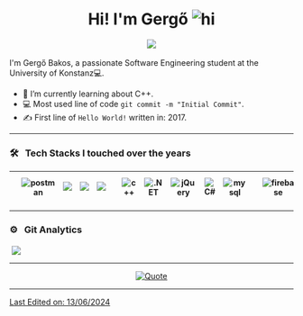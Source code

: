 <h1 align="center"> Hi! I'm Gergő <img src="https://user-images.githubusercontent.com/1303154/88677602-1635ba80-d120-11ea-84d8-d263ba5fc3c0.gif" width="28px" alt="hi"></h1>
<p align="center">
 <img src="https://readme-typing-svg.herokuapp.com/?lines=Welcome+to+my+GitHub+Profile!&center=true&width=360&height=30">
</p>
I'm Gergő Bakos, a passionate Software Engineering student at the University of Konstanz💻.

- :seedling: I’m currently learning about C++.
- :computer: Most used line of code `git commit -m "Initial Commit"`.
- ✍ First line of `Hello World!` written in: 2017.
<hr>

### 🛠 &nbsp; Tech Stacks I touched over the years

|<img src="https://raw.githubusercontent.com/devicons/devicon/master/icons/react/react-original-wordmark.svg" width=40> | <img src="https://www.vectorlogo.zone/logos/visualstudio_code/visualstudio_code-icon.svg" alt="postman" width="40"> | <img src="https://wiki.postgresql.org/images/9/9a/PostgreSQL_logo.3colors.540x557.png" width="40"> | <img src="https://avatars.githubusercontent.com/u/33663932?s=200&v=4" width="40"> | <img src="https://www.vectorlogo.zone/logos/java/java-vertical.svg" width="40"> | <img src="https://raw.githubusercontent.com/devicons/devicon/master/icons/javascript/javascript-original.svg" width="40"> | <img src="https://raw.githubusercontent.com/coderjojo/coderjojo/master/img/cpp.png" alt="c++" width="40"> | <img src="https://upload.wikimedia.org/wikipedia/commons/7/7d/Microsoft_.NET_logo.svg" alt=".NET" width="40">  | <img src="https://avatars.githubusercontent.com/u/70142?s=200&v=4" alt="jQuery" width="40">  | <img src="https://cdn.worldvectorlogo.com/logos/c--4.svg" alt="C#" width="40"> | <img src="https://www.vectorlogo.zone/logos/mysql/mysql-ar21.svg" alt="mysql" width="40"> | <img src="https://raw.githubusercontent.com/devicons/devicon/master/icons/html5/html5-original-wordmark.svg" alt="html5" width="40"> | <img src="https://www.vectorlogo.zone/logos/firebase/firebase-icon.svg" alt="firebase" width="40"> | <img src="https://raw.githubusercontent.com/devicons/devicon/master/icons/css3/css3-original-wordmark.svg" alt="css3" width="45" height="45"/> |
|:-:|:-:|:-:|:-:|:-:|:-:|:-:|:-:|:-:|:-:|:-:|:-:|:-:|:-:|

<hr>

### ⚙️ &nbsp; Git Analytics
 
<p>&nbsp;<img align="center" src="https://github-readme-stats.vercel.app/api/top-langs/?username=Law1212&theme=dark&layout=compact" width="410" /></p>

------

<p align = "center">
	<a href="https://github.com/piyushsuthar/github-readme-quotes"> <img alt = "Quote" src="https://quotes-github-readme.vercel.app/api?type=horizontal&theme=tokyonight&animation=grow_out_in&quoteCategory=programming">
</p>

------

Last Edited on: 13/06/2024
